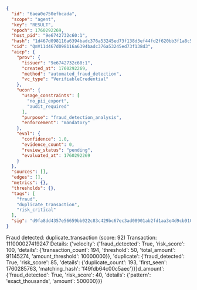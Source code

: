 ```json
{
  "id": "6aea0e750efbcada",
  "scope": "agent",
  "key": "RESULT",
  "epoch": 1760292269,
  "host_pid": "9e6742732c60:1",
  "hash": "1d467d098116a6394badc376a53245ed73f138d3ef44fd2f620bb3f1a8c5bfe3",
  "cid": "QmV11d467d098116a6394badc376a53245ed73f138d3",
  "aicp": {
    "prov": {
      "issuer": "9e6742732c60:1",
      "created_at": 1760292269,
      "method": "automated_fraud_detection",
      "vc_type": "VerifiableCredential"
    },
    "ucon": {
      "usage_constraints": [
        "no_pii_export",
        "audit_required"
      ],
      "purpose": "fraud_detection_analysis",
      "enforcement": "mandatory"
    },
    "eval": {
      "confidence": 1.0,
      "evidence_count": 0,
      "review_status": "pending",
      "evaluated_at": 1760292269
    }
  },
  "sources": [],
  "edges": [],
  "metrics": {},
  "thresholds": {},
  "tags": [
    "fraud",
    "duplicate_transaction",
    "risk_critical"
  ],
  "sig": "d9fa8dd4357e56659bb022c83c429bc67ec3ad08901ab2fd1aa3e4d9cb91083c"
}
```

Fraud detected: duplicate_transaction (score: 92)
Transaction: 111000027419247
Details: {'velocity': {'fraud_detected': True, 'risk_score': 100, 'details': {'transaction_count': 194, 'threshold': 50, 'total_amount': 91145274, 'amount_threshold': 10000000}}, 'duplicate': {'fraud_detected': True, 'risk_score': 85, 'details': {'duplicate_count': 193, 'first_seen': 1760285763, 'matching_hash': 'f49fdb64c00c5aec'}}}d_amount': {'fraud_detected': True, 'risk_score': 40, 'details': {'pattern': 'exact_thousands', 'amount': 500000}}}